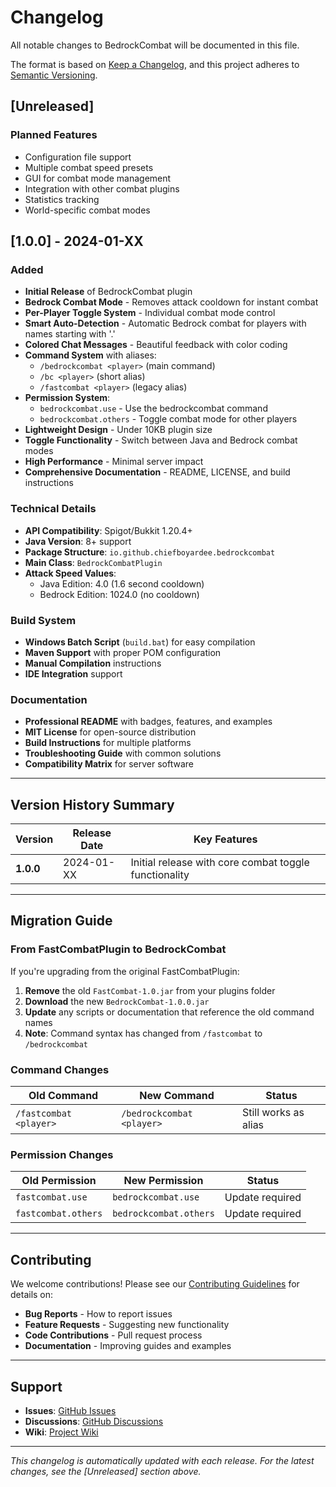 # Changelog

All notable changes to BedrockCombat will be documented in this file.

The format is based on [Keep a Changelog](https://keepachangelog.com/en/1.0.0/),
and this project adheres to [Semantic Versioning](https://semver.org/spec/v2.0.0.html).

## [Unreleased]

### Planned Features
- Configuration file support
- Multiple combat speed presets
- GUI for combat mode management
- Integration with other combat plugins
- Statistics tracking
- World-specific combat modes

## [1.0.0] - 2024-01-XX

### Added
- **Initial Release** of BedrockCombat plugin
- **Bedrock Combat Mode** - Removes attack cooldown for instant combat
- **Per-Player Toggle System** - Individual combat mode control
- **Smart Auto-Detection** - Automatic Bedrock combat for players with names starting with '.'
- **Colored Chat Messages** - Beautiful feedback with color coding
- **Command System** with aliases:
  - `/bedrockcombat <player>` (main command)
  - `/bc <player>` (short alias)
  - `/fastcombat <player>` (legacy alias)
- **Permission System**:
  - `bedrockcombat.use` - Use the bedrockcombat command
  - `bedrockcombat.others` - Toggle combat mode for other players
- **Lightweight Design** - Under 10KB plugin size
- **Toggle Functionality** - Switch between Java and Bedrock combat modes
- **High Performance** - Minimal server impact
- **Comprehensive Documentation** - README, LICENSE, and build instructions

### Technical Details
- **API Compatibility**: Spigot/Bukkit 1.20.4+
- **Java Version**: 8+ support
- **Package Structure**: `io.github.chiefboyardee.bedrockcombat`
- **Main Class**: `BedrockCombatPlugin`
- **Attack Speed Values**:
  - Java Edition: 4.0 (1.6 second cooldown)
  - Bedrock Edition: 1024.0 (no cooldown)

### Build System
- **Windows Batch Script** (`build.bat`) for easy compilation
- **Maven Support** with proper POM configuration
- **Manual Compilation** instructions
- **IDE Integration** support

### Documentation
- **Professional README** with badges, features, and examples
- **MIT License** for open-source distribution
- **Build Instructions** for multiple platforms
- **Troubleshooting Guide** with common solutions
- **Compatibility Matrix** for server software

---

## Version History Summary

| Version | Release Date | Key Features |
|---------|--------------|--------------|
| **1.0.0** | 2024-01-XX | Initial release with core combat toggle functionality |

---

## Migration Guide

### From FastCombatPlugin to BedrockCombat

If you're upgrading from the original FastCombatPlugin:

1. **Remove** the old `FastCombat-1.0.jar` from your plugins folder
2. **Download** the new `BedrockCombat-1.0.0.jar`
3. **Update** any scripts or documentation that reference the old command names
4. **Note**: Command syntax has changed from `/fastcombat` to `/bedrockcombat`

### Command Changes
| Old Command | New Command | Status |
|-------------|-------------|--------|
| `/fastcombat <player>` | `/bedrockcombat <player>` | Still works as alias |

### Permission Changes
| Old Permission | New Permission | Status |
|----------------|----------------|--------|
| `fastcombat.use` | `bedrockcombat.use` | Update required |
| `fastcombat.others` | `bedrockcombat.others` | Update required |

---

## Contributing

We welcome contributions! Please see our [Contributing Guidelines](CONTRIBUTING.md) for details on:

- **Bug Reports** - How to report issues
- **Feature Requests** - Suggesting new functionality
- **Code Contributions** - Pull request process
- **Documentation** - Improving guides and examples

---

## Support

- **Issues**: [GitHub Issues](https://github.com/ChiefBoyardee/BedrockCombat/issues)
- **Discussions**: [GitHub Discussions](https://github.com/ChiefBoyardee/BedrockCombat/discussions)
- **Wiki**: [Project Wiki](https://github.com/ChiefBoyardee/BedrockCombat/wiki)

---

*This changelog is automatically updated with each release. For the latest changes, see the [Unreleased] section above.*
